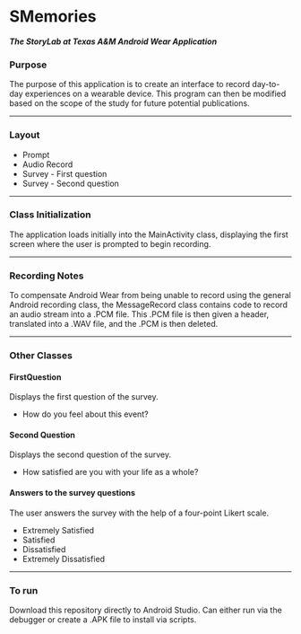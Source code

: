 # SMemories
***The StoryLab at Texas A&M Android Wear Application***

### Purpose
The purpose of this application is to create an interface to record day-to-day experiences on a wearable device. This program can then be modified based on the scope of the study for future potential publications. 

- - - -
### Layout
* Prompt
* Audio Record
* Survey - First question
* Survey - Second question

- - - -
### Class Initialization
The application loads initially into the MainActivity class, displaying the first screen where the user is prompted to begin recording.
- - - -
### Recording Notes
To compensate Android Wear from being unable to record using the general Android recording class, the MessageRecord class contains code to record an audio stream into a .PCM file. This .PCM file is then given a header, translated into a .WAV file, and the .PCM is then deleted.

- - - -
### Other Classes

#### FirstQuestion
Displays the first question of the survey.

* How do you feel about this event?

#### Second Question
Displays the second question of the survey.

* How satisfied are you with your life as a whole?

#### Answers to the survey questions
The user answers the survey with the help of a four-point Likert scale.
* Extremely Satisfied
* Satisfied
* Dissatisfied
* Extremely Dissatisfied

- - - -
### To run
Download this repository directly to Android Studio. Can either run via the debugger or create a .APK file to install via scripts.
